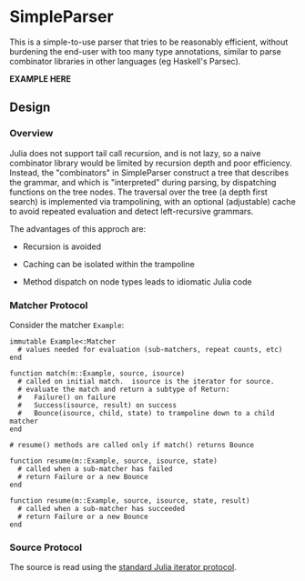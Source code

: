 # SimpleParser

This is a simple-to-use parser that tries to be reasonably efficient, without
burdening the end-user with too many type annotations, similar to parse
combinator libraries in other languages (eg Haskell's Parsec).

**EXAMPLE HERE**

## Design

### Overview

Julia does not support tail call recursion, and is not lazy, so a naive
combinator library would be limited by recursion depth and poor efficiency.
Instead, the "combinators" in SimpleParser construct a tree that describes the
grammar, and which is "interpreted" during parsing, by dispatching functions
on the tree nodes.  The traversal over the tree (a depth first search) is
implemented via trampolining, with an optional (adjustable) cache to avoid
repeated evaluation and detect left-recursive grammars.

The advantages of this approch are:

  * Recursion is avoided

  * Caching can be isolated within the trampoline

  * Method dispatch on node types leads to idiomatic Julia code

### Matcher Protocol

Consider the matcher `Example`:

```
immutable Example<:Matcher
  # values needed for evaluation (sub-matchers, repeat counts, etc)
end

function match(m::Example, source, isource)
  # called on initial match.  isource is the iterator for source.
  # evaluate the match and return a subtype of Return:
  #   Failure() on failure
  #   Success(isource, result) on success
  #   Bounce(isource, child, state) to trampoline down to a child matcher
end

# resume() methods are called only if match() returns Bounce

function resume(m::Example, source, isource, state)
  # called when a sub-matcher has failed
  # return Failure or a new Bounce
end

function resume(m::Example, source, isource, state, result)
  # called when a sub-matcher has succeeded
  # return Failure or a new Bounce
end
```

### Source Protocol

The source is read using the [standard Julia iterator
protocol](http://julia.readthedocs.org/en/latest/stdlib/collections/?highlight=iterator).

